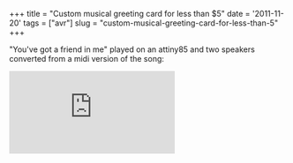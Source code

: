 +++
title = "Custom musical greeting card for less than $5"
date = '2011-11-20'
tags = ["avr"]
slug = "custom-musical-greeting-card-for-less-than-5"
+++

"You've got a friend in me" played on an attiny85 and two
speakers converted from a midi version of the song:

<iframe src="http://www.youtube.com/embed/gntKQZFomi8" style="border: none"></iframe>
